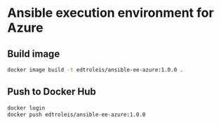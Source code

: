 # Ansible execution environment for Azure

## Build image
``` bash
docker image build -t edtroleis/ansible-ee-azure:1.0.0 .
```

## Push  to Docker Hub
``` bash
docker login
docker push edtroleis/ansible-ee-azure:1.0.0
```
